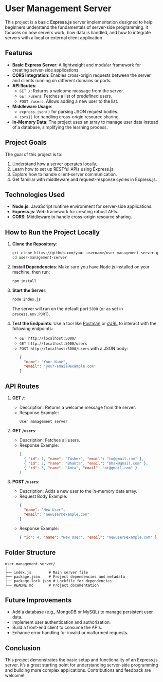 # User Management Server

This project is a basic **Express.js** server implementation designed to help beginners understand the fundamentals of server-side programming. It focuses on how servers work, how data is handled, and how to integrate servers with a local or external client application.

## Features
- **Basic Express Server**: A lightweight and modular framework for creating server-side applications.
- **CORS Integration**: Enables cross-origin requests between the server and clients running on different domains or ports.
- **API Routes**:
  - `GET /`: Returns a welcome message from the server.
  - `GET /users`: Fetches a list of predefined users.
  - `POST /users`: Allows adding a new user to the list.
- **Middleware Usage**:
  - `express.json()` for parsing JSON request bodies.
  - `cors()` for handling cross-origin resource sharing.
- **In-Memory Data**: The project uses an array to manage user data instead of a database, simplifying the learning process.

## Project Goals
The goal of this project is to:
1. Understand how a server operates locally.
2. Learn how to set up RESTful APIs using Express.js.
3. Explore how to handle client-server communication.
4. Get familiar with middleware and request-response cycles in Express.js.

## Technologies Used
- **Node.js**: JavaScript runtime environment for server-side applications.
- **Express.js**: Web framework for creating robust APIs.
- **CORS**: Middleware to handle cross-origin resource sharing.

## How to Run the Project Locally
1. **Clone the Repository**:
   ```bash
   git clone https://github.com/your-username/user-management-server.git
   cd user-management-server
   ```

2. **Install Dependencies**:
   Make sure you have Node.js installed on your machine, then run:
   ```bash
   npm install
   ```

3. **Start the Server**:
   ```bash
   node index.js
   ```
   The server will run on the default port `5000` (or as set in `process.env.PORT`).

4. **Test the Endpoints**:
   Use a tool like [Postman](https://www.postman.com/) or [cURL](https://curl.se/) to interact with the following endpoints:
   - `GET http://localhost:5000/`
   - `GET http://localhost:5000/users`
   - `POST http://localhost:5000/users` with a JSON body:
     ```json
     {
       "name": "Your Name",
       "email": "your-email@example.com"
     }
     ```

## API Routes
1. **GET `/`**:
   - Description: Returns a welcome message from the server.
   - Response Example:
     ```text
     User management server
     ```

2. **GET `/users`**:
   - Description: Fetches all users.
   - Response Example:
     ```json
     [
       { "id": 1, "name": "Tusher", "email": "tu@gmail.com" },
       { "id": 2, "name": "Bhakta", "email": "bhak@gmail.com" },
       { "id": 3, "name": "Anta", "email": "nt@gmail.com" }
     ]
     ```

3. **POST `/users`**:
   - Description: Adds a new user to the in-memory data array.
   - Request Body Example:
     ```json
     {
       "name": "New User",
       "email": "newuser@example.com"
     }
     ```
   - Response Example:
     ```json
     { "id": 4, "name": "New User", "email": "newuser@example.com" }
     ```

## Folder Structure
```plaintext
user-management-server/
│
├── index.js        # Main server file
├── package.json    # Project dependencies and metadata
├── package-lock.json # Lockfile for dependencies
└── README.md       # Project documentation
```

## Future Improvements
- Add a database (e.g., MongoDB or MySQL) to manage persistent user data.
- Implement user authentication and authorization.
- Build a front-end client to consume the APIs.
- Enhance error handling for invalid or malformed requests.

## Conclusion
This project demonstrates the basic setup and functionality of an Express.js server. It’s a great starting point for understanding server-side programming and building more complex applications. Contributions and feedback are welcome!

